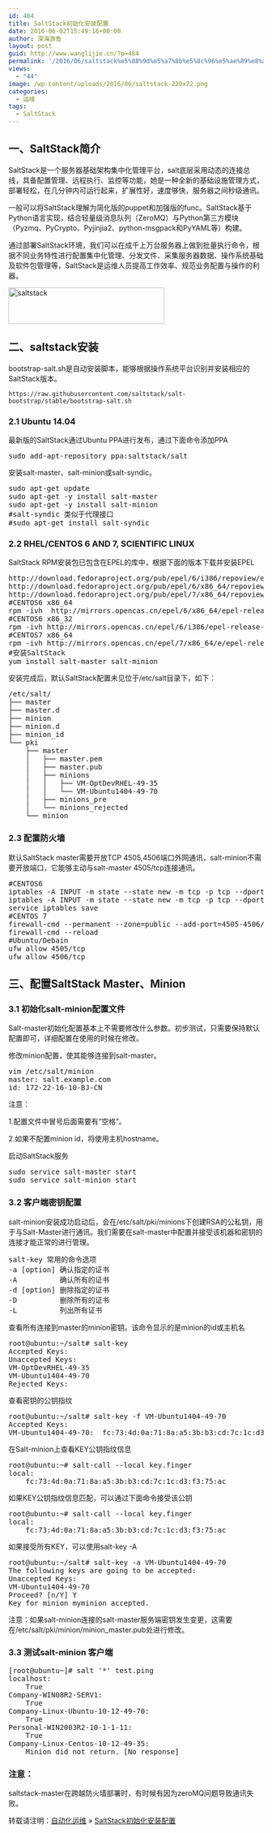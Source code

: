 ```yaml
---
id: 484
title: SaltStack初始化安装配置
date: 2016-06-02T15:49:16+00:00
author: 深海游鱼
layout: post
guid: http://www.wanglijie.cn/?p=484
permalink: '/2016/06/saltstack%e5%88%9d%e5%a7%8b%e5%8c%96%e5%ae%89%e8%a3%85%e9%85%8d%e7%bd%ae.html'
views:
  - "44"
image: /wp-content/uploads/2016/06/saltstack-220x72.png
categories:
  - 运维
tags:
  - SaltStack
---
```

## 一、SaltStack简介

SaltStack是一个服务器基础架构集中化管理平台，salt底层采用动态的连接总线，具备配置管理、远程执行、监控等功能，她是一种全新的基础设施管理方式，部署轻松，在几分钟内可运行起来，扩展性好，速度够快，服务器之间秒级通讯。
  
一般可以将SaltStack理解为简化版的puppet和加强版的func。SaltStack基于Python语言实现，结合轻量级消息队列（ZeroMQ）与Python第三方模块（Pyzmq、PyCrypto、Pyjinjia2、python-msgpack和PyYAML等）构建。
  
通过部署SaltStack环境，我们可以在成千上万台服务器上做到批量执行命令，根据不同业务特性进行配置集中化管理、分发文件、采集服务器数据、操作系统基础及软件包管理等，SaltStack是运维人员提高工作效率、规范业务配置与操作的利器。

<img class="aligncenter size-full wp-image-485" src="http://images.wanglijie.cn/public/img/posts/2016/06/saltstack.png" alt="saltstack" width="308" height="72" srcset="http://images.wanglijie.cn/public/img/posts/2016/06/saltstack.png 308w, http://images.wanglijie.cn/public/img/posts/2016/06/saltstack-300x70.png 300w" sizes="(max-width: 308px) 100vw, 308px" />

## 二、saltstack安装

bootstrap-salt.sh是自动安装脚本，能够根据操作系统平台识别并安装相应的SaltStack版本。
  
`https://raw.githubusercontent.com/saltstack/salt-bootstrap/stable/bootstrap-salt.sh`

### 2.1 Ubuntu 14.04

最新版的SaltStack通过Ubuntu PPA进行发布，通过下面命令添加PPA

<pre class="prettyprint linenums">sudo add-apt-repository ppa:saltstack/salt
</pre>

安装salt-master、salt-minion或salt-syndic。

<pre class="prettyprint linenums">sudo apt-get update
sudo apt-get -y install salt-master
sudo apt-get -y install salt-minion
#salt-syndic 类似于代理接口
#sudo apt-get install salt-syndic
</pre>

### 2.2 RHEL/CENTOS 6 AND 7, SCIENTIFIC LINUX

SaltStack RPM安装包已包含在EPEL的库中，根据下面的版本下载并安装EPEL

<pre class="prettyprint linenums">http://download.fedoraproject.org/pub/epel/6/i386/repoview/epel-release.html
http://download.fedoraproject.org/pub/epel/6/x86_64/repoview/epel-release.html
http://download.fedoraproject.org/pub/epel/7/x86_64/repoview/epel-release.html
#CENTOS6 x86_64
rpm -ivh  http://mirrors.opencas.cn/epel/6/x86_64/epel-release-6-8.noarch.rpm
#CENTOS6 x86_32
rpm -ivh http://mirrors.opencas.cn/epel/6/i386/epel-release-6-8.noarch.rpm
#CENTOS7 x86_64
rpm -ivh http://mirrors.opencas.cn/epel/7/x86_64/e/epel-release-7-5.noarch.rpm
#安装SaltStack
yum install salt-master salt-minion
</pre>

安装完成后，默认SaltStack配置未见位于/etc/salt目录下，如下：

<pre class="prettyprint linenums">/etc/salt/
├── master
├── master.d
├── minion
├── minion.d
├── minion_id
└── pki
    ├── master
    │   ├── master.pem
    │   ├── master.pub
    │   ├── minions
    │   │   ├── VM-OptDevRHEL-49-35
    │   │   └── VM-Ubuntu1404-49-70
    │   ├── minions_pre
    │   └── minions_rejected
    └── minion
</pre>

### 2.3 配置防火墙

默认SaltStack master需要开放TCP 4505,4506端口外网通讯，salt-minion不需要开放端口，它能够主动与salt-master 4505/tcp连接通讯。

<pre class="prettyprint linenums">#CENTOS6
iptables -A INPUT -m state --state new -m tcp -p tcp --dport 4505 -j ACCEPT
iptables -A INPUT -m state --state new -m tcp -p tcp --dport 4506 -j ACCEPT
service iptables save
#CENTOS 7
firewall-cmd --permanent --zone=public --add-port=4505-4506/tcp
firewall-cmd --reload
#Ubuntu/Debain
ufw allow 4505/tcp
ufw allow 4506/tcp
</pre>

## 三、配置SaltStack Master、Minion

### 3.1 初始化salt-minion配置文件

Salt-master初始化配置基本上不需要修改什么参数。初步测试，只需要保持默认配置即可，详细配置在使用的时候在修改。
  
修改minion配置，使其能够连接到salt-master。

<pre class="prettyprint linenums">vim /etc/salt/minion
master: salt.example.com
id: 172-22-16-10-BJ-CN
</pre>

注意：
  
1.配置文件中冒号后面需要有“空格”。
  
2.如果不配置minion id，将使用主机hostname。

启动SaltStack服务

<pre class="prettyprint linenums">sudo service salt-master start
sudo service salt-minion start
</pre>

### 3.2 客户端密钥配置

salt-minion安装成功启动后，会在/etc/salt/pki/minions下创建RSA的公私钥，用于与Salt-Master进行通讯。我们需要在salt-master中配置并接受该机器和密钥的连接才能正常的进行管理。

<pre class="prettyprint linenums">salt-key 常用的命令选项 
-a [option] 确认指定的证书
-A          确认所有的证书
-d [option] 删除指定的证书
-D          删除所有的证书
-L          列出所有证书
</pre>

查看所有连接到master的minion密钥。该命令显示的是minion的id或主机名

<pre class="prettyprint linenums">root@ubuntu:~/salt# salt-key
Accepted Keys:
Unaccepted Keys:
VM-OptDevRHEL-49-35
VM-Ubuntu1404-49-70
Rejected Keys:
</pre>

查看密钥的公钥指纹

<pre class="prettyprint linenums">root@ubuntu:~/salt# salt-key -f VM-Ubuntu1404-49-70
Accepted Keys:
VM-Ubuntu1404-49-70:  fc:73:4d:0a:71:8a:a5:3b:b3:cd:7c:1c:d3:f3:75:ac
</pre>

在Salt-minion上查看KEY公钥指纹信息

<pre class="prettyprint linenums">root@ubuntu:~# salt-call --local key.finger
local:
    fc:73:4d:0a:71:8a:a5:3b:b3:cd:7c:1c:d3:f3:75:ac
</pre>

如果KEY公钥指纹信息匹配，可以通过下面命令接受该公钥

<pre class="prettyprint linenums">root@ubuntu:~# salt-call --local key.finger
local:
    fc:73:4d:0a:71:8a:a5:3b:b3:cd:7c:1c:d3:f3:75:ac
</pre>

如果接受所有KEY，可以使用salt-key -A

<pre class="prettyprint linenums">root@ubuntu:~/salt# salt-key -a VM-Ubuntu1404-49-70
The following keys are going to be accepted:
Unaccepted Keys:
VM-Ubuntu1404-49-70
Proceed? [n/Y] Y
Key for minion myminion accepted.
</pre>

注意：如果salt-minion连接的salt-master服务端密钥发生变更，这需要在/etc/salt/pki/minion/minion_master.pub处进行修改。

### 3.3 测试salt-minion 客户端

<pre class="prettyprint linenums">[root@ubuntu~]# salt '*' test.ping
localhost:
    True
Company-WIN08R2-SERV1:
    True
Company-Linux-Ubuntu-10-12-49-70:
    True
Personal-WIN2003R2-10-1-1-11:
    True
Company-Linux-Centos-10-12-49-35:
    Minion did not return. [No response]</pre>

### 注意：

saltstack-master在跨越防火墙部署时，有时候有因为zeroMQ问题导致通讯失败。

转载请注明：[自动化运维](http://www.wanglijie.cn) &raquo; [SaltStack初始化安装配置](http://www.wanglijie.cn/2016/06/saltstack%e5%88%9d%e5%a7%8b%e5%8c%96%e5%ae%89%e8%a3%85%e9%85%8d%e7%bd%ae.html)